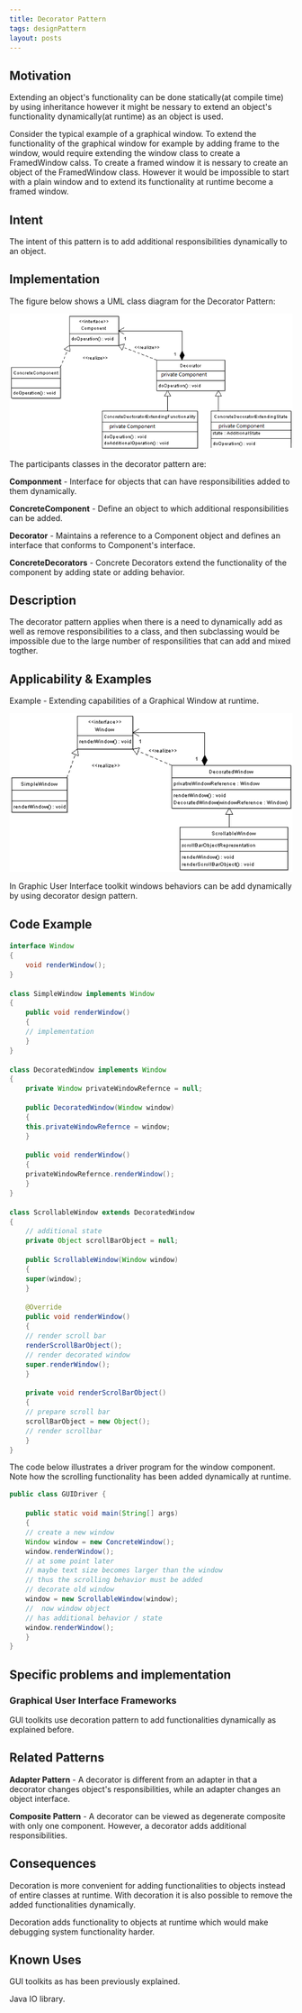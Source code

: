 ```yaml
---
title: Decorator Pattern
tags: designPattern
layout: posts
---
```


## Motivation

Extending an object's functionality can be done statically(at
compile time) by using inheritance however it might be nessary
to extend an object's functionality dynamically(at runtime)
as an object is used.

Consider the typical example of a graphical window. To extend
the functionality of the graphical window for example by adding
frame to the window, would require extending the window class
to create a FramedWindow calss. To create a framed window it is
nessary to create an object of the FramedWindow class. However it
would be impossible to start with a plain window and to extend
its functionality at runtime become a framed window.

## Intent

The intent of this pattern is to add additional responsibilities
dynamically to an object.

## Implementation

The figure below shows a UML class diagram for the Decorator
Pattern:

![decorator pattern implementation](/pictures/pattern/decorator-design-pattern-implementation-uml-class-diagram.png)

The participants classes in the decorator pattern are:

**Componment** - Interface for objects that can have responsibilities added to them dynamically.

**ConcreteComponent** - Define an object to which additional responsibilities can be added.

**Decorator** - Maintains a reference to a Component object and defines an interface that conforms to Component's interface.

**ConcreteDecorators** - Concrete Decorators extend the functionality of the component by adding state or adding behavior.

## Description

The decorator pattern applies when there is a need to dynamically add as well as remove responsibilities to a
class, and then subclassing would be impossible due to the large
number of responsilities that can add and mixed togther.

## Applicability & Examples

Example - Extending capabilities of a Graphical Window at runtime.

![example](/pictures/pattern/decorator-design-pattern-example-uml-class-diagram.png)

In Graphic User Interface toolkit windows behaviors can be add
dynamically by using decorator design pattern.

## Code Example

```Java
interface Window
{
    void renderWindow();
}

class SimpleWindow implements Window
{
    public void renderWindow()
    {
    // implementation
    }
}

class DecoratedWindow implements Window
{
    private Window privateWindowRefernce = null;

    public DecoratedWindow(Window window)
    {
    this.privateWindowRefernce = window;
    }

    public void renderWindow()
    {
    privateWindowRefernce.renderWindow();
    }
}

class ScrollableWindow extends DecoratedWindow
{
    // additional state
    private Object scrollBarObject = null;

    public ScrollableWindow(Window window)
    {
    super(window);
    }

    @Override
    public void renderWindow()
    {
    // render scroll bar
    renderScrollBarObject();
    // render decorated window
    super.renderWindow();
    }

    private void renderScrolBarObject()
    {
    // prepare scroll bar
    scrollBarObject = new Object();
    // render scrollbar
    }
}
```

The code below illustrates a driver program for the window component. Note how the scrolling functionality has been added
dynamically at runtime.

```Java
public class GUIDriver {

    public static void main(String[] args) 
    {
    // create a new window
    Window window = new ConcreteWindow();
    window.renderWindow();
    // at some point later
    // maybe text size becomes larger than the window
    // thus the scrolling behavior must be added
    // decorate old window
    window = new ScrollableWindow(window);
    //  now window object
    // has additional behavior / state
    window.renderWindow();
    }
}
```

## Specific problems and implementation

### Graphical User Interface Frameworks

GUI toolkits use decoration pattern to add functionalities dynamically as explained before.

## Related Patterns

**Adapter Pattern** - A decorator is different from an adapter in that a decorator changes object's responsibilities, while an adapter changes an object interface.

**Composite Pattern** - A decorator can be viewed as degenerate composite with only one component. However, a decorator adds additional responsibilities.

## Consequences

Decoration is more convenient for adding functionalities to objects instead of entire classes at runtime. With decoration it is also possible to remove the added functionalities dynamically.

Decoration adds functionality to objects at runtime which would make debugging system functionality harder.

## Known Uses

GUI toolkits as has been previously explained.

Java IO library.